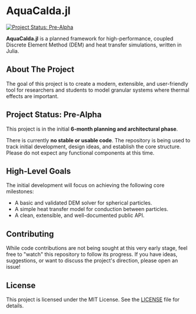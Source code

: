 # AquaCalda.jl

[![Project Status: Pre-Alpha](https://img.shields.io/badge/status-pre--alpha-red.svg)](...)

**AquaCalda.jl** is a planned framework for high-performance, coupled Discrete Element Method (DEM) and heat transfer simulations, written in Julia.

## About The Project

The goal of this project is to create a modern, extensible, and user-friendly tool for researchers and students to model granular systems where thermal effects are important.

## Project Status: Pre-Alpha

This project is in the initial **6-month planning and architectural phase**.

There is currently **no stable or usable code**. The repository is being used to track initial development, design ideas, and establish the core structure. Please do not expect any functional components at this time.

## High-Level Goals

The initial development will focus on achieving the following core milestones:

*   A basic and validated DEM solver for spherical particles.
*   A simple heat transfer model for conduction between particles.
*   A clean, extensible, and well-documented public API.

## Contributing

While code contributions are not being sought at this very early stage, feel free to "watch" this repository to follow its progress. If you have ideas, suggestions, or want to discuss the project's direction, please open an issue!

## License

This project is licensed under the MIT License. See the [LICENSE](LICENSE) file for details.
